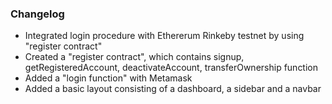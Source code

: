 ### Changelog
-   Integrated login procedure with Ethererum Rinkeby testnet by using "register contract"
-   Created a "register contract", which contains signup, getRegisteredAccount, deactivateAccount, transferOwnership function
-   Added a "login function" with Metamask
-   Added a basic layout consisting of a dashboard, a sidebar and a navbar